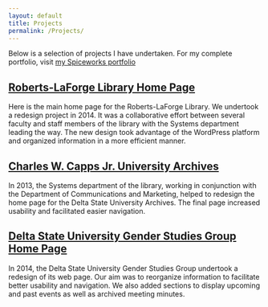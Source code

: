 ```yaml
---
layout: default
title: Projects
permalink: /Projects/
---
```

Below is a selection of projects I have undertaken.  For my complete portfolio, visit [my Spiceworks portfolio](https://community.spiceworks.com/people/mpaulmeno)

## [Roberts-LaForge Library Home Page](http://www.deltastate.edu/library/)

Here is the main home page for the Roberts-LaForge Library.  We undertook a redesign project in 2014.  It was a collaborative effort between several faculty and staff members of the library with the Systems department leading the way.  The new design took advantage of the WordPress platform and organized information in a more efficient manner.

## [Charles W. Capps Jr. University Archives](http://www.deltastate.edu/library/departments/archives-museum/)

In 2013, the Systems department of the library, working in conjunction with the Department of Communications and Marketing, helped to redesign the home page for the Delta State University Archives.  The final page increased usability and facilitated easier navigation.

## [Delta State University Gender Studies Group Home Page](http://www.deltastate.edu/college-of-arts-and-sciences/gender-studies-group/)

In 2014, the Delta State University Gender Studies Group undertook a redesign of its web page. Our aim was to reorganize information to facilitate better usability and navigation.  We also added sections to display upcoming and past events as well as archived meeting minutes.